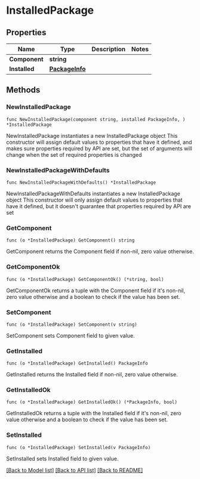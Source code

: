 # InstalledPackage

## Properties

Name | Type | Description | Notes
------------ | ------------- | ------------- | -------------
**Component** | **string** |  | 
**Installed** | [**PackageInfo**](PackageInfo.md) |  | 

## Methods

### NewInstalledPackage

`func NewInstalledPackage(component string, installed PackageInfo, ) *InstalledPackage`

NewInstalledPackage instantiates a new InstalledPackage object
This constructor will assign default values to properties that have it defined,
and makes sure properties required by API are set, but the set of arguments
will change when the set of required properties is changed

### NewInstalledPackageWithDefaults

`func NewInstalledPackageWithDefaults() *InstalledPackage`

NewInstalledPackageWithDefaults instantiates a new InstalledPackage object
This constructor will only assign default values to properties that have it defined,
but it doesn't guarantee that properties required by API are set

### GetComponent

`func (o *InstalledPackage) GetComponent() string`

GetComponent returns the Component field if non-nil, zero value otherwise.

### GetComponentOk

`func (o *InstalledPackage) GetComponentOk() (*string, bool)`

GetComponentOk returns a tuple with the Component field if it's non-nil, zero value otherwise
and a boolean to check if the value has been set.

### SetComponent

`func (o *InstalledPackage) SetComponent(v string)`

SetComponent sets Component field to given value.


### GetInstalled

`func (o *InstalledPackage) GetInstalled() PackageInfo`

GetInstalled returns the Installed field if non-nil, zero value otherwise.

### GetInstalledOk

`func (o *InstalledPackage) GetInstalledOk() (*PackageInfo, bool)`

GetInstalledOk returns a tuple with the Installed field if it's non-nil, zero value otherwise
and a boolean to check if the value has been set.

### SetInstalled

`func (o *InstalledPackage) SetInstalled(v PackageInfo)`

SetInstalled sets Installed field to given value.



[[Back to Model list]](../README.md#documentation-for-models) [[Back to API list]](../README.md#documentation-for-api-endpoints) [[Back to README]](../README.md)


